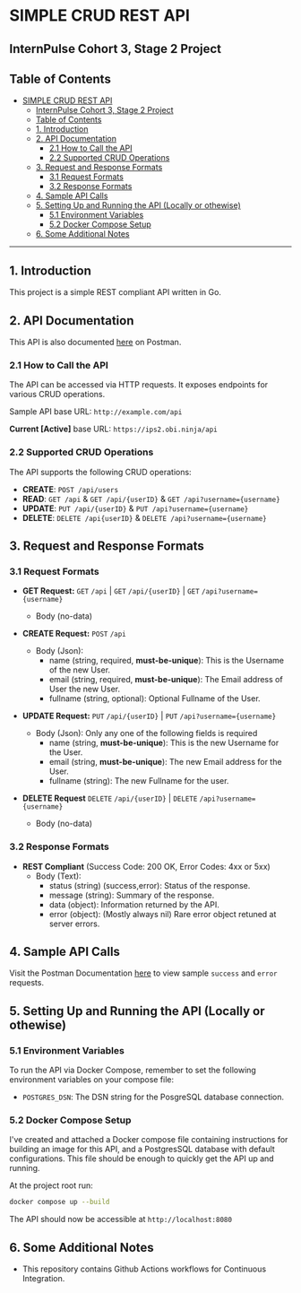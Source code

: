# SIMPLE CRUD REST API
## InternPulse Cohort 3, Stage 2 Project

## Table of Contents

- [SIMPLE CRUD REST API](#simple-crud-rest-api)
  - [InternPulse Cohort 3, Stage 2 Project](#internpulse-cohort-3-stage-2-project)
  - [Table of Contents](#table-of-contents)
  - [1. Introduction](#1-introduction)
  - [2. API Documentation](#2-api-documentation)
    - [2.1 How to Call the API](#21-how-to-call-the-api)
    - [2.2 Supported CRUD Operations](#22-supported-crud-operations)
  - [3. Request and Response Formats](#3-request-and-response-formats)
    - [3.1 Request Formats](#31-request-formats)
    - [3.2 Response Formats](#32-response-formats)
  - [4. Sample API Calls](#4-sample-api-calls)
  - [5. Setting Up and Running the API (Locally or othewise)](#5-setting-up-and-running-the-api-locally-or-othewise)
    - [5.1 Environment Variables](#51-environment-variables)
    - [5.2 Docker Compose Setup](#52-docker-compose-setup)
  - [6. Some Additional Notes](#6-some-additional-notes)

---

## 1. Introduction

This project is a simple REST compliant API written in Go.

## 2. API Documentation

This API is also documented [here](https://documenter.getpostman.com/view/29936566/2sA3XV9KXa) on Postman.

### 2.1 How to Call the API

The API can be accessed via HTTP requests. It exposes endpoints for various CRUD operations.

Sample API base URL: `http://example.com/api`

**Current [Active]** base URL: `https://ips2.obi.ninja/api`

### 2.2 Supported CRUD Operations

The API supports the following CRUD operations:

- **CREATE**: `POST /api/users`
- **READ**: `GET /api` & `GET /api/{userID}` & `GET /api?username={username}`
- **UPDATE**: `PUT /api/{userID}` & `PUT /api?username={username}`
- **DELETE**: `DELETE /api{userID}` & `DELETE /api?username={username}`

## 3. Request and Response Formats

### 3.1 Request Formats

- **GET Request:** `GET` `/api` | `GET` `/api/{userID}` | `GET` `/api?username={username}`
  - Body (no-data)
  
- **CREATE Request:** `POST` `/api`
  - Body (Json):
    - name (string, required, **must-be-unique**): This is the Username of the new User.
    - email (string, required, **must-be-unique**): The Email address of User the new User.
    - fullname (string, optional): Optional Fullname of the User.
    
- **UPDATE Request:** `PUT` `/api/{userID}` | `PUT` `/api?username={username}`
  - Body (Json): Only any one of the following fields is required
    - name (string, **must-be-unique**): This is the new Username for the User.
    - email (string, **must-be-unique**): The new Email address for the User.
    - fullname (string): The new Fullname for the user.

- **DELETE Request** `DELETE` `/api/{userID}` | `DELETE` `/api?username={username}`
  - Body (no-data)

### 3.2 Response Formats

- **REST Compliant** (Success Code: 200 OK, Error Codes: 4xx or 5xx)
  - Body (Text):
    - status (string) (success,error): Status of the response.
    - message (string): Summary of the response.
    - data (object): Information returned by the API.
    - error (object): (Mostly always nil) Rare error object retuned at server errors.

## 4. Sample API Calls

Visit the Postman Documentation [here](https://documenter.getpostman.com/view/29936566/2sA3XV9KXa) to view sample `success` and `error` requests.

## 5. Setting Up and Running the API (Locally or othewise)

### 5.1 Environment Variables

To run the API via Docker Compose, remember to set the following environment variables on your compose file:

- `POSTGRES_DSN`: The DSN string for the PosgreSQL database connection.

### 5.2 Docker Compose Setup

I've created and attached a Docker compose file containing instructions for building an image for this API, and a PostgresSQL database with default configurations. This file should be enough to quickly get the API up and running.

At the project root run:
   
```sh
docker compose up --build
```

The API should now be accessible at `http://localhost:8080`


## 6. Some Additional Notes

- This repository contains Github Actions workflows for Continuous Integration.
